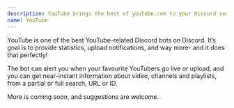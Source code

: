 ```yaml
---
description: YouTube brings the best of youtube.com to your Discord server.
name: YouTube
---
```


YouTube is one of the best YouTube-related Discord bots on Discord. It’s goal is to provide statistics, upload notifications, and way more- and it does that perfectly!

The bot can alert you when your favourite YouTubers go live or upload, and you can get near-instant information about video, channels and playlists, from a partial or full search, URL or ID.

More is coming soon, and suggestions are welcome.

